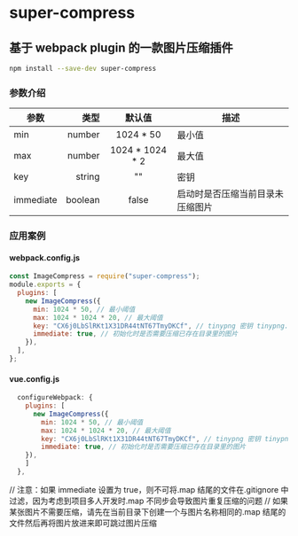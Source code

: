 # super-compress

## 基于 webpack plugin 的一款图片压缩插件

```bash
npm install --save-dev super-compress

```

### 参数介绍

| 参数      |    类型 |      默认值       | 描述                             |
| --------- | ------: | :---------------: | -------------------------------- |
| min       |  number |    1024 \* 50     | 最小值                           |
| max       |  number | 1024 \* 1024 \* 2 | 最大值                           |
| key       |  string |        ""         | 密钥                             |
| immediate | boolean |       false       | 启动时是否压缩当前目录未压缩图片 |

### 应用案例

#### webpack.config.js

```js
const ImageCompress = require("super-compress");
module.exports = {
  plugins: [
    new ImageCompress({
      min: 1024 * 50, // 最小阈值
      max: 1024 * 1024 * 20, // 最大阈值
      key: "CX6j0LbSlRKt1X31DR44tNT67TmyDKCf", // tinypng 密钥 tinypng.com 获取
      immediate: true, // 初始化时是否需要压缩已存在目录里的图片
    }),
  ],
};
```

#### vue.config.js

```js
  configureWebpack: {
    plugins: [
      new ImageCompress({
        min: 1024 * 50, // 最小阈值
        max: 1024 * 1024 * 20, // 最大阈值
        key: "CX6j0LbSlRKt1X31DR44tNT67TmyDKCf", // tinypng 密钥 tinypng.com 获取
        immediate: true, // 初始化时是否需要压缩已存在目录里的图片
    }),
    ]
  },
```

// 注意：如果 immediate 设置为 true，则不可将.map 结尾的文件在.gitignore 中过滤，因为考虑到项目多人开发时.map 不同步会导致图片重复压缩的问题
// 如果某张图片不需要压缩，请先在当前目录下创建一个与图片名称相同的.map 结尾的文件然后再将图片放进来即可跳过图片压缩
